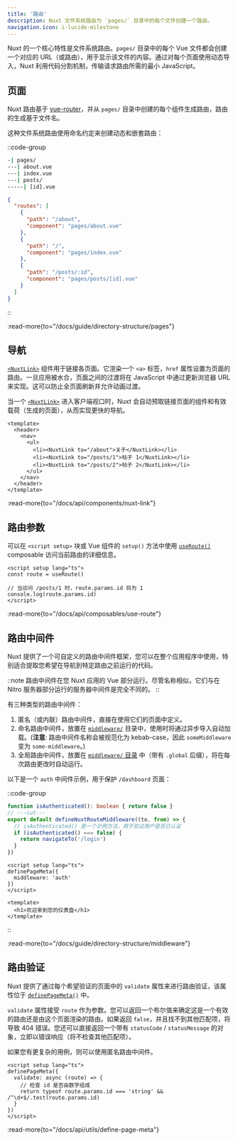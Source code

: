 ```yaml
---
title: '路由'
description: Nuxt 文件系统路由为 `pages/` 目录中的每个文件创建一个路由。
navigation.icon: i-lucide-milestone
---
```


Nuxt 的一个核心特性是文件系统路由。`pages/` 目录中的每个 Vue 文件都会创建一个对应的 URL（或路由），用于显示该文件的内容。通过对每个页面使用动态导入，Nuxt 利用代码分割机制，传输请求路由所需的最小 JavaScript。

## 页面

Nuxt 路由基于 [vue-router](https://router.vuejs.org)，并从 `pages/` 目录中创建的每个组件生成路由，路由的生成基于文件名。

这种文件系统路由使用命名约定来创建动态和嵌套路由：

::code-group

```bash [目录结构]
-| pages/
---| about.vue
---| index.vue
---| posts/
-----| [id].vue
```

```json [生成的路由文件]
{
  "routes": [
    {
      "path": "/about",
      "component": "pages/about.vue"
    },
    {
      "path": "/",
      "component": "pages/index.vue"
    },
    {
      "path": "/posts/:id",
      "component": "pages/posts/[id].vue"
    }
  ]
}
```

::

:read-more{to="/docs/guide/directory-structure/pages"}

## 导航

[`<NuxtLink>`](/docs/api/components/nuxt-link) 组件用于链接各页面。它渲染一个 `<a>` 标签，`href` 属性设置为页面的路由。一旦应用被水合，页面之间的过渡将在 JavaScript 中通过更新浏览器 URL 来实现。这可以防止全页面刷新并允许动画过渡。

当一个 [`<NuxtLink>`](/docs/api/components/nuxt-link) 进入客户端视口时，Nuxt 会自动预取链接页面的组件和有效载荷（生成的页面），从而实现更快的导航。

```vue [pages/app.vue]
<template>
  <header>
    <nav>
      <ul>
        <li><NuxtLink to="/about">关于</NuxtLink></li>
        <li><NuxtLink to="/posts/1">帖子 1</NuxtLink></li>
        <li><NuxtLink to="/posts/2">帖子 2</NuxtLink></li>
      </ul>
    </nav>
  </header>
</template>
```

:read-more{to="/docs/api/components/nuxt-link"}

## 路由参数

可以在 `<script setup>` 块或 Vue 组件的 `setup()` 方法中使用 [`useRoute()`](/docs/api/composables/use-route) composable 访问当前路由的详细信息。

```vue twoslash [pages/posts/[id\\].vue]
<script setup lang="ts">
const route = useRoute()

// 当访问 /posts/1 时，route.params.id 将为 1
console.log(route.params.id)
</script>
```

:read-more{to="/docs/api/composables/use-route"}

## 路由中间件

Nuxt 提供了一个可自定义的路由中间件框架，您可以在整个应用程序中使用，特别适合提取您希望在导航到特定路由之前运行的代码。

::note
路由中间件在您 Nuxt 应用的 Vue 部分运行。尽管名称相似，它们与在 Nitro 服务器部分运行的服务器中间件是完全不同的。
::

有三种类型的路由中间件：

1. 匿名（或内联）路由中间件，直接在使用它们的页面中定义。
2. 命名路由中间件，放置在 [`middleware/`](/docs/guide/directory-structure/middleware) 目录中，使用时将通过异步导入自动加载。(**注意**: 路由中间件名称会被规范化为 kebab-case，因此 `someMiddleware` 变为 `some-middleware`。)
3. 全局路由中间件，放置在 [`middleware/` 目录](/docs/guide/directory-structure/middleware) 中（带有 `.global` 后缀），将在每次路由更改时自动运行。

以下是一个 `auth` 中间件示例，用于保护 `/dashboard` 页面：

::code-group

```ts twoslash [middleware/auth.ts]
function isAuthenticated(): boolean { return false }
// ---cut---
export default defineNuxtRouteMiddleware((to, from) => {
  // isAuthenticated() 是一个示例方法，用于验证用户是否已认证
  if (isAuthenticated() === false) {
    return navigateTo('/login')
  }
})
```

```vue twoslash [pages/dashboard.vue]
<script setup lang="ts">
definePageMeta({
  middleware: 'auth'
})
</script>

<template>
  <h1>欢迎来到您的仪表盘</h1>
</template>
```

::

:read-more{to="/docs/guide/directory-structure/middleware"}

## 路由验证

Nuxt 提供了通过每个希望验证的页面中的 `validate` 属性来进行路由验证，该属性位于 [`definePageMeta()`](/docs/api/utils/define-page-meta) 中。

`validate` 属性接受 `route` 作为参数。您可以返回一个布尔值来确定这是一个有效的路由还是由这个页面渲染的路由。如果返回 `false`，并且找不到其他匹配项，将导致 404 错误。您还可以直接返回一个带有 `statusCode` / `statusMessage` 的对象，立即以错误响应（将不检查其他匹配项）。

如果您有更复杂的用例，则可以使用匿名路由中间件。

```vue twoslash [pages/posts/[id\\].vue]
<script setup lang="ts">
definePageMeta({
  validate: async (route) => {
    // 检查 id 是否由数字组成
    return typeof route.params.id === 'string' && /^\d+$/.test(route.params.id)
  }
})
</script>
```

:read-more{to="/docs/api/utils/define-page-meta"}